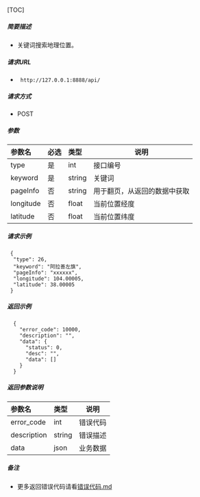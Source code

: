 

[TOC]
    
##### 简要描述

- 关键词搜索地理位置。

##### 请求URL
- ` http://127.0.0.1:8888/api/`
  
##### 请求方式
- POST 

##### 参数

|参数名|必选|类型|说明|
|:----    |:---|:----- |-----   |
|type |是  |int | 接口编号    |
|keyword |是  |string | 关键词    |
|pageInfo |否  |string | 用于翻页，从返回的数据中获取    |
|longitude |否  |float | 当前位置经度    |
|latitude |否  |float | 当前位置纬度    |

##### 请求示例

```
 {
  "type": 26,
  "keyword": "阿拉善左旗",
  "pageInfo": "xxxxxx",
  "longitude": 104.00005,
  "latitude": 38.00005
 } 
```

##### 返回示例 

``` 
  {
    "error_code": 10000,
    "description": "",
    "data": {
      "status": 0,
      "desc": "",
      "data": []
    }
  }
```

##### 返回参数说明 

|参数名|类型|说明|
|:-----  |:-----|-----                           |
|error_code |int   |错误代码  |
|description|string|错误描述|
|data|json|业务数据|

##### 备注 

- 更多返回错误代码请看[错误代码.md](../错误代码.md)







